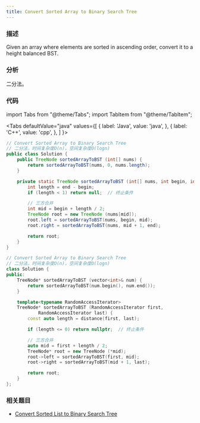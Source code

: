 ```yaml
---
title: Convert Sorted Array to Binary Search Tree
---
```


### 描述

Given an array where elements are sorted in ascending order, convert it to a height balanced BST.

### 分析

二分法。

### 代码

import Tabs from "@theme/Tabs";
import TabItem from "@theme/TabItem";

<Tabs
defaultValue="java"
values={[
{ label: 'Java', value: 'java', },
{ label: 'C++', value: 'cpp', },
]
}>
<TabItem value="java">

```java
// Convert Sorted Array to Binary Search Tree
// 二分法，时间复杂度O(n)，空间复杂度O(logn)
public class Solution {
    public TreeNode sortedArrayToBST (int[] nums) {
        return sortedArrayToBST(nums, 0, nums.length);
    }

    private static TreeNode sortedArrayToBST (int[] nums, int begin, int end) {
        int length = end - begin;
        if (length < 1) return null;  // 终止条件

        // 三方合并
        int mid = begin + length / 2;
        TreeNode root = new TreeNode (nums[mid]);
        root.left = sortedArrayToBST(nums, begin, mid);
        root.right = sortedArrayToBST(nums, mid + 1, end);

        return root;
    }
}
```

</TabItem>
<TabItem value="cpp">

```cpp
// Convert Sorted Array to Binary Search Tree
// 二分法，时间复杂度O(n)，空间复杂度O(logn)
class Solution {
public:
    TreeNode* sortedArrayToBST (vector<int>& num) {
        return sortedArrayToBST(num.begin(), num.end());
    }

    template<typename RandomAccessIterator>
    TreeNode* sortedArrayToBST (RandomAccessIterator first,
            RandomAccessIterator last) {
        const auto length = distance(first, last);

        if (length <= 0) return nullptr;  // 终止条件

        // 三方合并
        auto mid = first + length / 2;
        TreeNode* root = new TreeNode (*mid);
        root->left = sortedArrayToBST(first, mid);
        root->right = sortedArrayToBST(mid + 1, last);

        return root;
    }
};
```

</TabItem>
</Tabs>

### 相关题目

- [Convert Sorted List to Binary Search Tree](convert-sorted-list-to-binary-search-tree.md)
